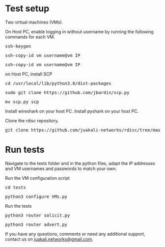 
# Test setup

Two virtual machines (VMs).

On Host PC, enable logging in without username by running the following commands for each VM.
<pre>ssh-keygen</pre>
<pre>ssh-copy-id vm_username@vm_IP</pre>
<pre>ssh-copy-id vm_username@vm_IP</pre>

on Host PC, install SCP
<pre>cd /usr/local/lib/python3.8/dist-packages</pre>
<pre>sudo git clone https://github.com/jbardin/scp.py</pre>
<pre>mv scp.py scp</pre>

Install wireshark on your host PC.
Install pyshark on your host PC.



Clone the rdisc repository. 
<pre>git clone https://github.com/juakali-networks/rdisc/tree/master></pre>

# Run tests

Navigate to the tests folder and in the python files, adapt the IP addresses and VM usernames and passwords to match your own.

Run the VM configuration script
<pre>cd tests</pre>
<pre>python3 configure_VMs.py</pre>

Run the tests
<pre>python3 router_solicit.py</pre>
<pre>python3 router_advert.py</pre>

If you have any questions, comments or need any additional support, contact us on juakali.networks@gmail.com.







